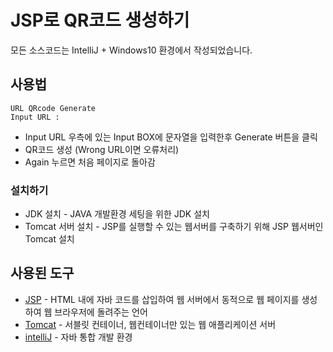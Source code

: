 # JSP로 QR코드 생성하기

모든 소스코드는 IntelliJ + Windows10 환경에서 작성되었습니다.

## 사용법

```
URL QRcode Generate
Input URL : 
```

- Input URL 우측에 있는 Input BOX에 문자열을 입력한후 Generate 버튼을 클릭
- QR코드 생성 (Wrong URL이면 오류처리)
- Again 누르면 처음 페이지로 돌아감

### 설치하기

- JDK 설치 - JAVA 개발환경 세팅을 위한 JDK 설치
- Tomcat 서버 설치 - JSP를 실행할 수 있는 웹서버를 구축하기 위해 JSP 웹서버인 Tomcat 설치

## 사용된 도구

- [JSP](<https://www.oracle.com/technetwork/java/index-jsp-138231.html>) - HTML 내에 자바 코드를 삽입하여 웹 서버에서 동적으로 웹 페이지를 생성하여 웹 브라우저에 돌려주는 언어
- [Tomcat](<http://tomcat.apache.org/>) - 서블릿 컨테이너, 웹컨테이너만 있는 웹 애플리케이션 서버
- [intelliJ](<https://www.jetbrains.com/idea/>) - 자바 통합 개발 환경